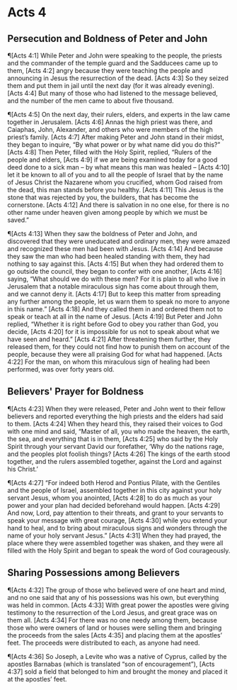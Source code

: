 # Acts 4

## Persecution and Boldness of Peter and John
¶[Acts 4:1] While Peter and John were speaking to the people, the priests and the commander of the temple guard and the Sadducees came up to them,
[Acts 4:2] angry because they were teaching the people and announcing in Jesus the resurrection of the dead.
[Acts 4:3] So they seized them and put them in jail until the next day (for it was already evening).
[Acts 4:4] But many of those who had listened to the message believed, and the number of the men came to about five thousand.

¶[Acts 4:5] On the next day, their rulers, elders, and experts in the law came together in Jerusalem.
[Acts 4:6] Annas the high priest was there, and Caiaphas, John, Alexander, and others who were members of the high priest’s family.
[Acts 4:7] After making Peter and John stand in their midst, they began to inquire, “By what power or by what name did you do this?”
[Acts 4:8] Then Peter, filled with the Holy Spirit, replied, “Rulers of the people and elders,
[Acts 4:9] if we are being examined today for a good deed done to a sick man – by what means this man was healed –
[Acts 4:10] let it be known to all of you and to all the people of Israel that by the name of Jesus Christ the Nazarene whom you crucified, whom God raised from the dead, this man stands before you healthy.
[Acts 4:11] This Jesus is the stone that was rejected by you, the builders, that has become the cornerstone.
[Acts 4:12] And there is salvation in no one else, for there is no other name under heaven given among people by which we must be saved.”

¶[Acts 4:13] When they saw the boldness of Peter and John, and discovered that they were uneducated and ordinary men, they were amazed and recognized these men had been with Jesus.
[Acts 4:14] And because they saw the man who had been healed standing with them, they had nothing to say against this.
[Acts 4:15] But when they had ordered them to go outside the council, they began to confer with one another,
[Acts 4:16] saying, “What should we do with these men? For it is plain to all who live in Jerusalem that a notable miraculous sign has come about through them, and we cannot deny it.
[Acts 4:17] But to keep this matter from spreading any further among the people, let us warn them to speak no more to anyone in this name.”
[Acts 4:18] And they called them in and ordered them not to speak or teach at all in the name of Jesus.
[Acts 4:19] But Peter and John replied, “Whether it is right before God to obey you rather than God, you decide,
[Acts 4:20] for it is impossible for us not to speak about what we have seen and heard.”
[Acts 4:21] After threatening them further, they released them, for they could not find how to punish them on account of the people, because they were all praising God for what had happened.
[Acts 4:22] For the man, on whom this miraculous sign of healing had been performed, was over forty years old.

## Believers' Prayer for Boldness
¶[Acts 4:23] When they were released, Peter and John went to their fellow believers and reported everything the high priests and the elders had said to them.
[Acts 4:24] When they heard this, they raised their voices to God with one mind and said, “Master of all, you who made the heaven, the earth, the sea, and everything that is in them,
[Acts 4:25] who said by the Holy Spirit through your servant David our forefather, ‘Why do the nations rage, and the peoples plot foolish things?
[Acts 4:26] The kings of the earth stood together, and the rulers assembled together, against the Lord and against his Christ.’

¶[Acts 4:27] “For indeed both Herod and Pontius Pilate, with the Gentiles and the people of Israel, assembled together in this city against your holy servant Jesus, whom you anointed,
[Acts 4:28] to do as much as your power and your plan had decided beforehand would happen.
[Acts 4:29] And now, Lord, pay attention to their threats, and grant to your servants to speak your message with great courage,
[Acts 4:30] while you extend your hand to heal, and to bring about miraculous signs and wonders through the name of your holy servant Jesus.”
[Acts 4:31] When they had prayed, the place where they were assembled together was shaken, and they were all filled with the Holy Spirit and began to speak the word of God courageously.

## Sharing Possessions among Believers
¶[Acts 4:32] The group of those who believed were of one heart and mind, and no one said that any of his possessions was his own, but everything was held in common.
[Acts 4:33] With great power the apostles were giving testimony to the resurrection of the Lord Jesus, and great grace was on them all.
[Acts 4:34] For there was no one needy among them, because those who were owners of land or houses were selling them and bringing the proceeds from the sales
[Acts 4:35] and placing them at the apostles’ feet. The proceeds were distributed to each, as anyone had need.

¶[Acts 4:36] So Joseph, a Levite who was a native of Cyprus, called by the apostles Barnabas (which is translated “son of encouragement”),
[Acts 4:37] sold a field that belonged to him and brought the money and placed it at the apostles’ feet.
